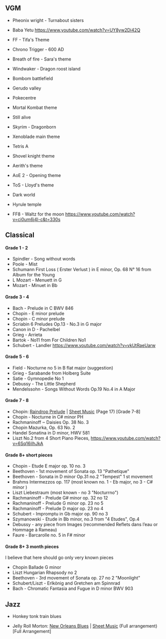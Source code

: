 ## VGM 

- Pheonix wright - Turnabout sisters
- Baba Yetu https://www.youtube.com/watch?v=UY8yw2Di42Q
- FF - Tifa's Theme
- Chrono Trigger - 600 AD
- Breath of fire - Sara's theme

- Windwaker - Dragon roost island
- Bombom battlefield

- Gerudo valley 
- Pokecentre
- Mortal Kombat theme
- Still alive
- Skyrim - Dragonborn
- Xenoblade main theme

- Tetris A
- Shovel knight theme

- Aerith's theme

- AoE 2 - Opening theme

- ToS - Lloyd's theme

- Dark world
- Hyrule temple

- FF8 - Waltz for the moon https://www.youtube.com/watch?v=ci0um6j4I-c&t=330s

## Classical
#### Grade 1 - 2
- Spindler - Song without words
- Poole - Mist
- Schumann  First Loss ( Erster Verlust ) in E minor, Op. 68 N° 16 from Album for the Young
- L Mozart - Menuett in G
- Mozart - Minuet in Bb


#### Grade 3 - 4 
- Bach - Prelude in C BWV 846
- Chopin - E minor prelude
- Chopin - C minor prelude
- Scriabin 6 Preludes Op.13 - No.3 in G major
- Canon in D - Pachelbel
- Grieg - Arrieta
- Bartok - No11 from For Children No1
- Schubert - Landler https://www.youtube.com/watch?v=vkUtRaeUarw

#### Grade 5 - 6
- Field - Nocturne no 5 in B flat major (suggestion)
- Grieg - Sarabande from Holberg Suite
- Satie - Gymnopedie No 1
- Debussy - The Little Shepherd
- Mendelssohn - Songs Without Words Op.19 No.4 in A Major


#### Grade 7 - 8
- Chopin: [Raindrop Prelude](https://www.youtube.com/watch?v=J_6APTb3RNQ) | [Sheet Music](http://ks.petruccimusiclibrary.org/files/imglnks/usimg/3/35/IMSLP84753-PMLP02344-Chopin_Klindworth_Band_2_Bote_12262_Op_28_filter.pdf) (Page 17) [Grade 7-8]
- Chopin - Nocturne in C# minor PH
- Rachmaninoff ‒ Daisies Op. 38 No. 3
- Chopin Mazurka, Op. 63 No. 2
- Handel Sonatina in D minor, HWV 581
- Liszt No.2 from 4 Short Piano Pieces, https://www.youtube.com/watch?v=6Sq16iIhJkA

#### Grade 8+ short pieces

- Chopin - Etude E major op. 10 no. 3
- Beethoven - 1st movement of Sonata op. 13 "Pathetique"
- Beethoven - Sonata in D minor Op.31 no.2 "Tempest" 1 st movement
- Brahms Intermezzos op. 117 (most known no. 1 - Eb major, no 3 - C# minor )
- Liszt Liebestraum (most known - no 3 "Nocturrno")
- Rachmaninoff - Prelude G# minor op. 32 no 12
- Rachmaninoff - Prelude G minor op. 23 no 5
- Rachmaninoff - Prelude D major op. 23 no 4
- Schubert - Impromptu in Gb major op. 90 no 3
- Szymanowski - Etude in Bb minor, no.3 from "4 Etudes", Op.4
- Debussy - any piece from Images (recommended Reflets dans l’eau or Hommage à Rameau)
- Faure - Barcarolle no. 5 in F# minor

#### Grade 8+ 3 month pieces
I believe that here should go only very known pieces

- Chopin Ballade G minor
- Liszt Hungarian Rhapsody no 2
- Beethoven - 3rd movement of Sonata op. 27 no 2 "Moonlight"
- Schubert/Liszt - Erlkönig and Gretchen am Spinnrad
- Bach - Chromatic Fantasia and Fugue in D minor BWV 903


## Jazz
- Honkey tonk train blues

- Jelly Roll Morton: [New Orleans Blues](https://www.youtube.com/watch?v=4CtyQXFtu2U) | [Sheet Music](http://imslp.eu/files/imglnks/euimg/c/c6/IMSLP440067-PMLP715810-Jelly-Roll-Morton-New_Orleans_Blues.pdf) (Full arrangement) [Full Arrangement]
